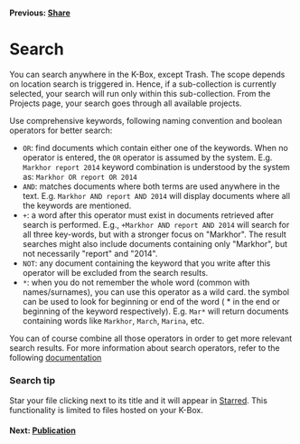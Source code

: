 #### Previous: [Share](./share.md)

# Search

You can search anywhere in the K-Box, except Trash. The scope depends on location search is triggered in. Hence, if a sub-collection is currently selected, your search will run only within this sub-collection. From the Projects page, your search goes through all available projects.

Use comprehensive keywords, following naming convention and boolean operators for better search:

- `OR`: find documents which contain either one of the keywords. When no operator is entered, the `OR` operator is assumed by the system. E.g. `Markhor report 2014` keyword combination is understood by the system as: `Markhor OR report OR 2014`
- `AND`: matches documents where both terms are used anywhere in the text. E.g. `Markhor AND report AND 2014` will display documents where all the keywords are mentioned.
- `+`: a word after this operator must exist in documents retrieved after search is performed. E.g., `+Markhor AND report AND 2014` will search for all three key-words, but with a stronger focus on "Markhor". The result searches might also include documents containing only "Markhor", but not necessarily "report" and "2014".
- `NOT`: any document containing the keyword that you write after this operator will be excluded from the search results.
- `*`: when you do not remember the whole word (common with names/surnames), you can use this operator as a wild card. the symbol can be used to look for beginning or end of the word ( * in the end or beginning of the keyword respectively). E.g. `Mar*` will return documents containing words like `Markhor`, `March`, `Marina`, etc. 

You can of course combine all those operators in order to get more relevant search results. For more information about search operators, refer to the following [documentation](https://lucene.apache.org/core/2_9_4/queryparsersyntax.html)

### Search tip

Star your file clicking next to its title and it will appear in [Starred](https://git.klink.asia/main/k-box//blob/Update-Help-Project-section/docs/user/en/starred.md). This functionality is limited to files hosted on your K-Box.

#### Next: [Publication](./publish.md)
